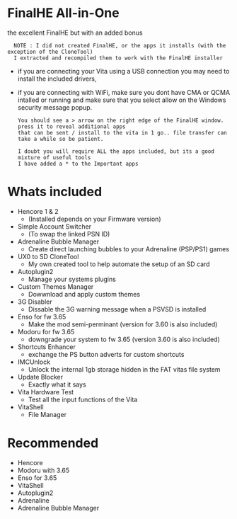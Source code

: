 # FinalHE All-in-One
the excellent FinalHE but with an added bonus

      NOTE : I did not created FinalHE, or the apps it installs (with the exception of the CloneTool)
      I extracted and recompiled them to work with the FinalHE installer

- if you are connecting your Vita using a USB connection you may need to install the included drivers,
- if you are connecting with WiFi, make sure you dont have CMA or QCMA intalled or running and make sure that you select allow on the Windows security message popup.

      You should see a > arrow on the right edge of the FinalHE window. press it to reveal additional apps
      that can be sent / install to the vita in 1 go.. file transfer can take a while so be patient.
      
      I doubt you will require ALL the apps included, but its a good mixture of useful tools
      I have added a * to the Important apps

# Whats included

- Hencore 1 & 2
  - (Installed depends on your Firmware version)
- Simple Account Switcher
  - (To swap the linked PSN ID)
- Adrenaline Bubble Manager
  - Create direct launching bubbles to your Adrenaline (PSP/PS1) games
- UX0 to SD CloneTool
  - My own created tool to help automate the setup of an SD card
- Autoplugin2
  - Manage your systems plugins
- Custom Themes Manager
  - Dowwnload and apply custom themes
- 3G Disabler
  - Dissable the 3G warning message when a PSVSD is installed
- Enso for fw 3.65
  - Make the mod semi-perminant (version for 3.60 is also included)
- Modoru for fw 3.65
  - downgrade your system to fw 3.65 (version 3.60 is also included)
- Shortcuts Enhancer
  - exchange the PS button adverts for custom shortcuts
- IMCUnlock
  - Unlock the internal 1gb storage hidden in the FAT vitas file system
- Update Blocker
  - Exactly what it says 
- Vita Hardware Test
  - Test all the input functions of the Vita
- VitaShell
  - File Manager
  
# Recommended
  
* Hencore
* Modoru with 3.65
* Enso for 3.65
* VitaShell
* Autoplugin2
* Adrenaline
* Adrenaline Bubble Manager
